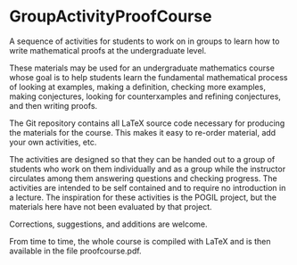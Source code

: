 GroupActivityProofCourse
========================

A sequence of activities for students to work on in groups to learn how to write mathematical proofs at the undergraduate level.

These materials may be used for an undergraduate mathematics course whose goal is to help students learn the fundamental mathematical process of looking at examples, making a definition, checking more examples, making conjectures, looking for counterxamples and refining conjectures, and then writing proofs.

The Git repository contains all LaTeX source code necessary for producing the materials for the course.
This makes it easy to re-order material, add your own activities, etc.

The activities are designed so that they can be handed out to a group of students who work on them individually and as a group while the instructor circulates among them answering questions and checking progress.  The activities are intended to be self contained and to require no introduction in a lecture.  The inspiration for these activities is the POGIL project, but the materials here have not been evaluated by that project.

Corrections, suggestions, and additions are welcome.

From time to time, the whole course is compiled with LaTeX and is then available in the file proofcourse.pdf.


